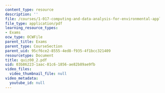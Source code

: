 ```yaml
---
content_type: resource
description: ''
file: /courses/1-017-computing-and-data-analysis-for-environmental-applications-fall-2003/03b862231aac81c61856ae82b89ae9fb_quiz00_2.pdf
file_type: application/pdf
learning_resource_types:
- Exams
ocw_type: OCWFile
parent_title: Exams
parent_type: CourseSection
parent_uid: 95cf6ce2-8555-4ed8-f935-4f1bcc321409
resourcetype: Document
title: quiz00_2.pdf
uid: 03b86223-1aac-81c6-1856-ae82b89ae9fb
video_files:
  video_thumbnail_file: null
video_metadata:
  youtube_id: null
---
```

